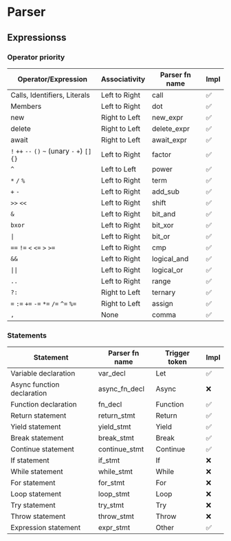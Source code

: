 # Parser

## Expressionss

### Operator priority

| Operator/Expression                              | Associativity | Parser fn name | Impl |
| ------------------------------------------------ | ------------- | -------------- | ---- |
| Calls, Identifiers, Literals                     | Left to Right | call           | ✅   |
| Members                                          | Left to Right | dot            | ✅   |
| new                                              | Right to Left | new_expr       | ✅   |
| delete                                           | Right to Left | delete_expr    | ✅   |
| await                                            | Right to Left | await_expr     | ✅   |
| `!` `++` `--` `()` `~` (unary `-` `+`) `[]` `{}` | Left to Right | factor         | ✅   |
| `^`                                              | Left to Left  | power          | ✅   |
| `*` `/` `%`                                      | Left to Right | term           | ✅   |
| `+` `-`                                          | Left to Right | add_sub        | ✅   |
| `>>` `<<`                                        | Left to Right | shift          | ✅   |
| `&`                                              | Left to Right | bit_and        | ✅   |
| `bxor`                                           | Left to Right | bit_xor        | ✅   |
| <code>\|</code>                                  | Left to Right | bit_or         | ✅   |
| `==` `!=` `<` `<=` `>` `>=`                      | Left to Right | cmp            | ✅   |
| `&&`                                             | Left to Right | logical_and    | ✅   |
| <code>\|\|</code>                                | Left to Right | logical_or     | ✅   |
| `..`                                             | Left to Right | range          | ✅   |
| `?:`                                             | Right to Left | ternary        | ✅   |
| `=` `:=` `+=` `-=` `*=` `/=` `^=` `%=`           | Right to Left | assign         | ✅   |
| `,`                                              | None          | comma          | ✅   |

### Statements

| Statement                  | Parser fn name | Trigger token | Impl |
| -------------------------- | -------------- | ------------- | ---- |
| Variable declaration       | var_decl       | Let           | ✅   |
| Async function declaration | async_fn_decl  | Async         | ❌   |
| Function declaration       | fn_decl        | Function      | ✅   |
| Return statement           | return_stmt    | Return        | ✅   |
| Yield statement            | yield_stmt     | Yield         | ✅   |
| Break statement            | break_stmt     | Break         | ✅   |
| Continue statement         | continue_stmt  | Continue      | ✅   |
| If statement               | if_stmt        | If            | ❌   |
| While statement            | while_stmt     | While         | ❌   |
| For statement              | for_stmt       | For           | ❌   |
| Loop statement             | loop_stmt      | Loop          | ❌   |
| Try statement              | try_stmt       | Try           | ❌   |
| Throw statement            | throw_stmt     | Throw         | ❌   |
| Expression statement       | expr_stmt      | Other         | ✅   |
